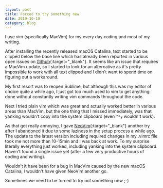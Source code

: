 ```yaml
---
layout: post
title: Forced to try something new
date: 2019-10-10
category: blog
---
```


I use vim (specifically MacVim) for my every day coding and most of my writing.

After installing the recently released macOS Catalina, text started to be clipped below the base line which has already been reported in various open issues on [Github](https://github.com/macvim-dev/macvim/issues){:target="_blank"}. It seems like an issue that requires a MacVim update, so I started to look for an alternative as it's pretty impossible to work with all text clipped and I didn't want to spend time on figuring out a workaround.

My first resort was to reopen Sublime, but although this was my editor of choice quite a while ago, I just got too much used to vim to get anything done without constantly writing vim commands throughout the code.

Next I tried plain vim which was great and actually worked better in various areas than MacVim, but the one thing that I missed immediately, was that yanking wouldn't copy into the system clipboard (even `"*y` wouldn't work).

As that got really annoying, I gave [NeoVim](https://neovim.io){:target="_blank"} another try after I abandoned it due to some laziness in the setup process a while ago. The update to the latest version including required changes in my .vimrc file took me not more than 10-15min and I was back at work. To my surprise literally everything just worked, including yanking into the system clipboard. Haven't found a single issue yet (after a few very productive hours of coding and writing).

Wouldn't it have been for a bug in MacVim caused by the new macOS Catalina, I wouldn't have given NeoVim another go.

Sometimes we need to be forced to try out something new ;-)